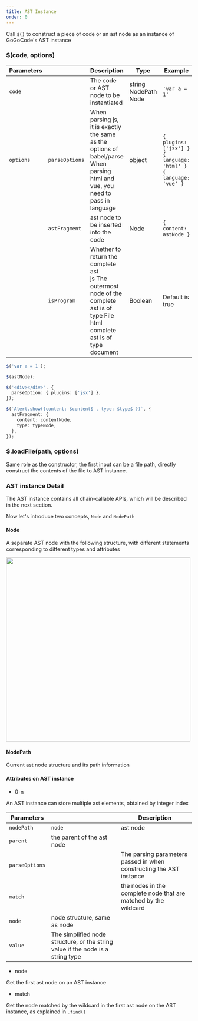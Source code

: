 ```yaml
---
title: AST Instance
order: 0
---
```


Call `$()` to construct a piece of code or an ast node as an instance of GoGoCode's AST instance

### $(code, options)

| Parameters | | Description | Type | Example |
| --- | --- | --- | --- | --- |
| `code` | | The code or AST node to be instantiated | string NodePath Node | `'var a = 1'` |
| `options` | `parseOptions` | When parsing js, it is exactly the same as the options of babel/parse<br>When parsing html and vue, you need to pass in language | object | `{ plugins: ['jsx'] }`<br > ` { language: 'html' } ` <br> ` { language: 'vue' } ` |
| | `astFragment` | ast node to be inserted into the code | Node | `{ content: astNode }` |
| | `isProgram` | Whether to return the complete ast<br>js The outermost node of the complete ast is of type File <br>html complete ast is of type document | Boolean | Default is true |
```typescript
$('var a = 1');

$(astNode);

$('<div></div>', {
  parseOption: { plugins: ['jsx'] },
});

$(`Alert.show({content: $content$ , type: $type$ })`, {
  astFragment: {
    content: contentNode,
    type: typeNode,
  },
});
```

### $.loadFile(path, options)

Same role as the constructor, the first input can be a file path, directly construct the contents of the file to AST instance.

### AST instance Detail

The AST instance contains all chain-callable APIs, which will be described in the next section.

Now let's introduce two concepts, `Node` and `NodePath`

#### Node

A separate AST node with the following structure, with different statements corresponding to different types and attributes

<img style="width:500px; display:block" src="https://alp.alicdn.com/1612753991244-1062-596.jpg"/>

#### NodePath

Current ast node structure and its path information

#### Attributes on AST instance

- 0-n

An AST instance can store multiple ast elements, obtained by integer index

| Parameters | | Description |
| -------------- | -------- | -------------------------------------------------------- |
| `nodePath` | `node` | ast node |
| `parent` | the parent of the ast node |
| `parseOptions` | | The parsing parameters passed in when constructing the AST instance |
| `match` | | the nodes in the complete node that are matched by the wildcard |
| `node` | node structure, same as node |
| `value` | The simplified node structure, or the string value if the node is a string type |

- node

Get the first ast node on an AST instance

- match

Get the node matched by the wildcard in the first ast node on the AST instance, as explained in `.find()`
